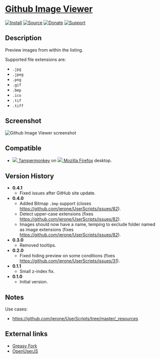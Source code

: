 # [Github Image Viewer](https://github.com/jerone/UserScripts/tree/master/Github_Image_Viewer)

[![Install](https://raw.github.com/jerone/UserScripts/master/_resources/Install-button.png)](https://github.com/jerone/UserScripts/raw/master/Github_Image_Viewer/Github_Image_Viewer.user.js)
[![Source](https://raw.github.com/jerone/UserScripts/master/_resources/Source-button.png)](https://github.com/jerone/UserScripts/blob/master/Github_Image_Viewer/Github_Image_Viewer.user.js)
[![Donate](https://raw.github.com/jerone/UserScripts/master/_resources/Donate-button.png)](https://www.paypal.com/cgi-bin/webscr?cmd=_s-xclick&hosted_button_id=VCYMHWQ7ZMBKW)
[![Support](https://raw.github.com/jerone/UserScripts/master/_resources/Support-button.png)](https://github.com/jerone/UserScripts/issues)


## Description

Preview images from within the listing.

Supported file extensions are:

* `.jpg`
* `.jpeg`
* `.png`
* `.gif`
* `.bmp`
* `.ico`
* `.tif`
* `.tiff`


## Screenshot

![Github Image Viewer screenshot](https://github.com/jerone/UserScripts/raw/master/Github_Image_Viewer/screenshot.jpg)


## Compatible

* [![](https://raw.github.com/jerone/UserScripts/master/_resources/Tampermonkey.png) Tampermonkey](https://addons.mozilla.org/firefox/addon/tampermonkey/) on [![](https://raw.github.com/jerone/UserScripts/master/_resources/Firefox.png) Mozilla Firefox](http://www.mozilla.org/en-US/firefox/fx/#desktop) desktop.


## Version History

* **0.4.1**
    * Fixed issues after GitHub site update.
* **0.4.0**
    * Added Bitmap `.bmp` support (closes https://github.com/jerone/UserScripts/issues/82).
    * Detect upper-case extensions (fixes https://github.com/jerone/UserScripts/issues/82).
    * Images should now have a name, temping to exclude folder named as image extensions (fixes https://github.com/jerone/UserScripts/issues/82).
* **0.3.0**
    * Removed tooltips.
* **0.2.0**
    * Fixed hiding preview on some conditions (fixes https://github.com/jerone/UserScripts/issues/31).
* **0.1.1**
    * Small z-index fix.
* **0.1.0**
    * Initial version.


## Notes

Use cases:

* https://github.com/jerone/UserScripts/tree/master/_resources


## External links

* [Greasy Fork](https://greasyfork.org/scripts/6262-github-image-viewer)
* [OpenUserJS](https://openuserjs.org/scripts/jerone/Github_Image_Viewer)
